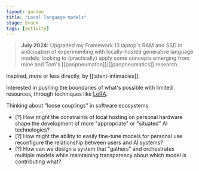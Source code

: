 ```yaml
---  
layout: garden
title: "Local language models"
stage: bruck
tags: [activity]
---
```


> **July 2024:** Upgraded my Framework 13 laptop's RAM and SSD in anticipation of experimenting with locally-hosted generative language models; looking to (practically) apply some concepts emerging from mine and Tom's [[panpneumaton]]/[[panpneumatics]] research.

Inspired, more or less directly, by [[latent-intimacies]].

Interested in pushing the boundaries of what's possible with limited resources, through techniques like [LoRA](https://arxiv.org/abs/2106.09685).

Thinking about "loose couplings" in software ecosystems.

- [?] How might the constraints of local hosting on personal hardware shape the development of more "appropriate" or "situated" AI technologies?
- [?] How might the ability to easily fine-tune models for personal use reconfigure the relationship between users and AI systems?
- [?] How can we design a system that "gathers" and orchestrates multiple models while maintaining transparency about which model is contributing what?